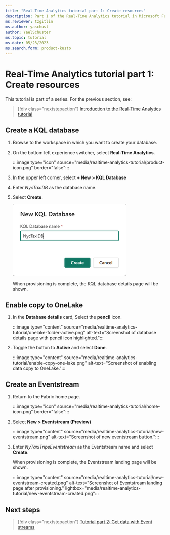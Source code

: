 ```yaml
---
title: "Real-Time Analytics tutorial part 1: Create resources"
description: Part 1 of the Real-Time Analytics tutorial in Microsoft Fabric
ms.reviewer: tzgitlin
ms.author: yaschust
author: YaelSchuster
ms.topic: tutorial
ms.date: 05/23/2023
ms.search.form: product-kusto
---
```

# Real-Time Analytics tutorial part 1: Create resources

This tutorial is part of a series. For the previous section, see:

> [!div class="nextstepaction"]
> [Introduction to the Real-Time Analytics tutorial](tutorial-introduction.md)


## Create a KQL database

1. Browse to the workspace in which you want to create your database.
1. On the bottom left experience switcher, select **Real-Time Analytics**.
    
    :::image type="icon" source="media/realtime-analytics-tutorial/product-icon.png" border="false":::

1.  In the upper left corner, select **+ New \> KQL Database** 
1.  Enter *NycTaxiDB* as the database name.
1.  Select **Create**.
    
    ![](media/realtime-analytics-tutorial/image9.png)

    When provisioning is complete, the KQL database details page will be shown.

## Enable copy to OneLake

1.  In the **Database details** card, Select the **pencil** icon.

    :::image type="content" source="media/realtime-analytics-tutorial/onelake-folder-active.png" alt-text="Screenshot of database details page with pencil icon highlighted.":::

1. Toggle the button to **Active** and select **Done**.

    :::image type="content" source="media/realtime-analytics-tutorial/enable-copy-one-lake.png" alt-text="Screenshot of enabling data copy to OneLake.":::

## Create an Eventstream

1.  Return to the Fabric home page.

    :::image type="icon" source="media/realtime-analytics-tutorial/home-icon.png" border="false":::

1.  Select **New > Eventstream (Preview)**

    :::image type="content" source="media/realtime-analytics-tutorial/new-eventstream.png" alt-text="Screenshot of new eventstream button.":::

1.  Enter *NyTaxiTripsEventstream* as the Eventstream name and select  **Create**.

    When provisioning is complete, the Eventstream landing page will be shown.

    :::image type="content" source="media/realtime-analytics-tutorial/new-eventstream-created.png" alt-text="Screenshot of Eventstream landing page after provisioning." lightbox="media/realtime-analytics-tutorial/new-eventstream-created.png":::


## Next steps

> [!div class="nextstepaction"]
> [Tutorial part 2: Get data with Event streams](tutorial-2-event-streams.md)